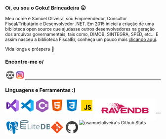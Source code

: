 <!--
![GitHub followers](https://img.shields.io/github/followers/osamueloliveira?style=social)
-->
### Oi, eu sou o Goku! Brincadeira 😜

Meu nome é Samuel Oliveira, sou Empreendedor, Consultor Fiscal/Tributário e Desenvolvedor .NET. Em 2015 iniciei a criação de uma biblioteca open source que ajudasse outros desenvolvedores na geração dos arquivos governamentais, tais como, DIMOB, SINTEGRA, SPED, etc... E assim nasceu a biblioteca FiscalBr, conheça um pouco mais [clicando aqui](https://github.com/osamueloliveira/FiscalBr.NET).

Vida longa e próspera 🖖

### Encontre-me o/

<img align="left" alt="samuelro.net" width="32px" src="images/social/domain.png" />
<img align="left" alt="osamueloliveira | Instagram" width="32px" src="images/social/instagram.svg" />

<br />

---

### Linguagens e Ferramentas :)

<img align="left" alt="Visual Studio" width="48px" src="images/tools/vs-2019.svg" />
<img align="left" alt="Visual Studio Code" width="48px" src="images/tools/vs-code-2019.svg" />
<img align="left" alt="C Sharp" width="48px" src="images/tools/c-sharp.svg" />
<img align="left" alt="HTML5" width="48px" src="images/tools/html-5.svg" />
<img align="left" alt="CSS3" width="48px" src="images/tools/css-3.svg" />
<img align="left" alt="JavaScript" width="48px" src="images/tools/javascript.svg" />
<img align="left" alt="RavenDB" width="200px" src="images/tools/ravendb-logo.png" />
<img align="left" alt="PostgreSQL" width="48x" src="images/tools/postgreesql.svg" />
<img align="left" alt="LiteDB" width="96px" src="images/tools/litedb-logo.svg" />
<img align="left" alt="Git" width="48px" src="images/tools/git.svg" />
<img align="left" alt="GitHub" width="48px" src="images/tools/github.svg" />

<br />
<br />

---

<img align="left" alt="osamueloliveira's Github Stats" src="https://github-readme-stats.vercel.app/api?username=osamueloliveira&show_icons=true&hide_border=true" />

<!--
**osamueloliveira/osamueloliveira** is a ✨ _special_ ✨ repository because its `README.md` (this file) appears on your GitHub profile.

Here are some ideas to get you started:

- 🔭 I’m currently working on ...
- 🌱 I’m currently learning ...
- 👯 I’m looking to collaborate on ...
- 🤔 I’m looking for help with ...
- 💬 Ask me about ...
- 📫 How to reach me: ...
- 😄 Pronouns: ...
- ⚡ Fun fact: ...
-->
